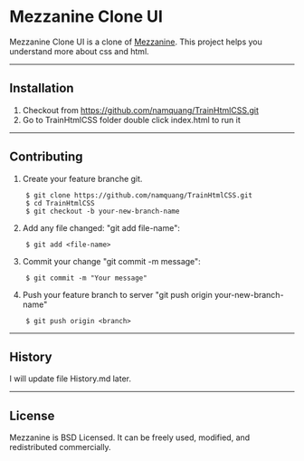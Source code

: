 # Mezzanine Clone UI

Mezzanine Clone UI is a clone of [Mezzanine](http://mezzanine.jupo.org/). This project helps you understand more about css and html.

---

## Installation

1. Checkout from https://github.com/namquang/TrainHtmlCSS.git
2. Go to TrainHtmlCSS folder double click index.html to run it

---

## Contributing

1. Create your feature branche git.
```
	$ git clone https://github.com/namquang/TrainHtmlCSS.git
	$ cd TrainHtmlCSS
	$ git checkout -b your-new-branch-name
```
2. Add any file changed: "git add file-name":
```
	$ git add <file-name>

```
3. Commit your change "git commit -m message":
```
	$ git commit -m "Your message"

```
4. Push your feature branch to server "git push origin your-new-branch-name"
```
	$ git push origin <branch>

```
---

## History

I will update file History.md later.

---

## License

Mezzanine is BSD Licensed. It can be freely used, modified, and redistributed commercially.